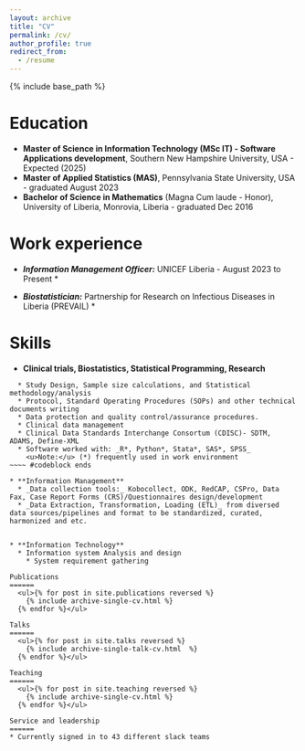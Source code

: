 ```yaml
---
layout: archive
title: "CV"
permalink: /cv/
author_profile: true
redirect_from:
  - /resume
---
```


{% include base_path %}

Education
======
* **Master of Science in Information Technology (MSc IT) - Software Applications development**, Southern New Hampshire University, USA  - Expected (2025)
* **Master of Applied Statistics (MAS)**, Pennsylvania State University, USA - graduated August 2023
* **Bachelor of Science in Mathematics** (Magna Cum laude - Honor), University of Liberia, Monrovia, Liberia      - graduated Dec 2016

Work experience
======
* **_Information Management Officer:_** UNICEF Liberia       - August 2023 to Present
  * 


* **_Biostatistician:_** Partnership for Research on Infectious Diseases in Liberia (PREVAIL)
  * 

Skills
======
* **Clinical trials, Biostatistics, Statistical Programming, Research**
~~~~ #codeblock begins
  * Study Design, Sample size calculations, and Statistical methodology/analysis
  * Protocol, Standard Operating Procedures (SOPs) and other technical documents writing
  * Data protection and quality control/assurance procedures.
  * Clinical data management
  * Clinical Data Standards Interchange Consortum (CDISC)- SDTM, ADAMS, Define-XML
  * Software worked with: _R*, Python*, Stata*, SAS*, SPSS_ 
    <u>Note:</u> (*) frequently used in work environment 
~~~~ #codeblock ends

* **Information Management**
  * _Data collection tools:_ Kobocollect, ODK, RedCAP, CSPro, Data Fax, Case Report Forms (CRS)/Questionnaires design/development
  * _Data Extraction, Transformation, Loading (ETL)_ from diversed data sources/pipelines and format to be standardized, curated, harmonized and etc.


* **Information Technology**
  * Information system Analysis and design
    * System requirement gathering

Publications
======
  <ul>{% for post in site.publications reversed %}
    {% include archive-single-cv.html %}
  {% endfor %}</ul>
  
Talks
======
  <ul>{% for post in site.talks reversed %}
    {% include archive-single-talk-cv.html  %}
  {% endfor %}</ul>
  
Teaching
======
  <ul>{% for post in site.teaching reversed %}
    {% include archive-single-cv.html %}
  {% endfor %}</ul>
  
Service and leadership
======
* Currently signed in to 43 different slack teams
